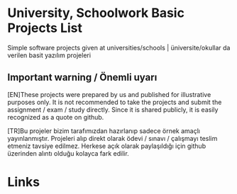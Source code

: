 # University, Schoolwork Basic Projects List
Simple software projects given at universities/schools | üniversite/okullar da verilen basit yazılım projeleri

## Important warning / Önemli uyarı

[EN]These projects were prepared by us and published for illustrative purposes only. It is not recommended to take the projects and submit the assignment / exam / study directly. Since it is shared publicly, it is easily recognized as a quote on github.

[TR]Bu projeler bizim tarafımızdan hazırlanıp sadece örnek amaçlı yayınlanmıştır. Projeleri alıp direkt olarak ödevi / sınavı / çalışmayı teslim etmeniz tavsiye edilmez. Herkese açık olarak paylaşıldığı için github üzerinden alıntı olduğu kolayca fark edilir.



# Links 
